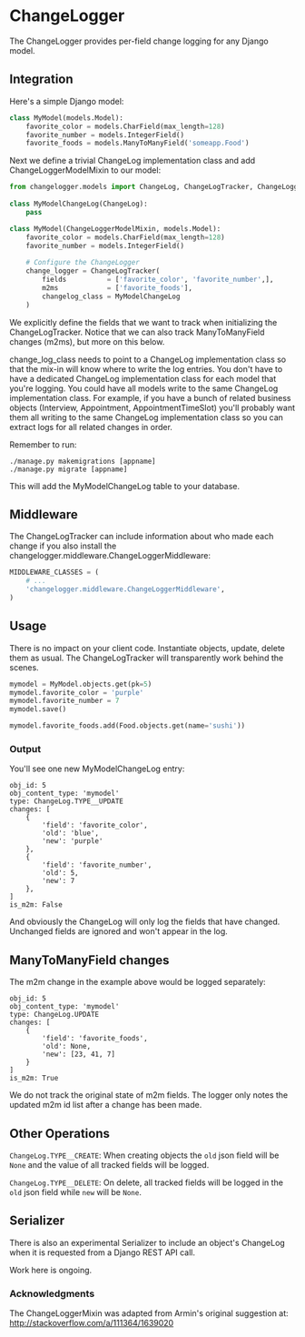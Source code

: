 # ChangeLogger #
The ChangeLogger provides per-field change logging for any Django model.


## Integration ##
Here's a simple Django model:

```python
class MyModel(models.Model):
	favorite_color = models.CharField(max_length=128)
	favorite_number = models.IntegerField()
	favorite_foods = models.ManyToManyField('someapp.Food')
```

Next we define a trivial ChangeLog implementation class and add ChangeLoggerModelMixin to our model:

```python
from changelogger.models import ChangeLog, ChangeLogTracker, ChangeLoggerModelMixin
	
class MyModelChangeLog(ChangeLog):
	pass

class MyModel(ChangeLoggerModelMixin, models.Model):
	favorite_color = models.CharField(max_length=128)
	favorite_number = models.IntegerField()
	
	# Configure the ChangeLogger
	change_logger = ChangeLogTracker(
		fields          = ['favorite_color', 'favorite_number',],
		m2ms            = ['favorite_foods'],
		changelog_class = MyModelChangeLog
	)
```
We explicitly define the fields that we want to track when initializing the ChangeLogTracker. Notice that we can also track ManyToManyField changes (m2ms), but more on this below.

change\_log\_class needs to point to a ChangeLog implementation class so that the mix-in will know where to write the log entries. You don't have to have a dedicated ChangeLog implementation class for each model that you're logging. You could have all models write to the same ChangeLog implementation class. For example, if you have a bunch of related business objects (Interview, Appointment, AppointmentTimeSlot) you'll probably want them all writing to the same ChangeLog implementation class so you can extract logs for all related changes in order.

Remember to run:
```
./manage.py makemigrations [appname]
./manage.py migrate [appname]
```
This will add the MyModelChangeLog table to your database.


## Middleware ##
The ChangeLogTracker can include information about who made each change if you also install the changelogger.middleware.ChangeLoggerMiddleware:

```python
MIDDLEWARE_CLASSES = (
	# ...
	'changelogger.middleware.ChangeLoggerMiddleware',
)
```


## Usage ##
There is no impact on your client code. Instantiate objects, update, delete them as usual. The ChangeLogTracker will transparently work behind the scenes.

```python
mymodel = MyModel.objects.get(pk=5)
mymodel.favorite_color = 'purple'
mymodel.favorite_number = 7
mymodel.save()

mymodel.favorite_foods.add(Food.objects.get(name='sushi'))
```


### Output ###
You'll see one new MyModelChangeLog entry:

```
obj_id: 5
obj_content_type: 'mymodel'
type: ChangeLog.TYPE__UPDATE
changes: [
	{
		'field': 'favorite_color',
		'old': 'blue',
		'new': 'purple'
	},
	{
		'field': 'favorite_number',
		'old': 5,
		'new': 7
	},
]
is_m2m: False
```

And obviously the ChangeLog will only log the fields that have changed. Unchanged fields are ignored and won't appear in the log.


## ManyToManyField changes ##
The m2m change in the example above would be logged separately:

```
obj_id: 5
obj_content_type: 'mymodel'
type: ChangeLog.UPDATE
changes: [
	{
		'field': 'favorite_foods',
		'old': None,
		'new': [23, 41, 7]
	}
]
is_m2m: True
```

We do not track the original state of m2m fields. The logger only notes the updated m2m id list after a change has been made.


## Other Operations ##
`ChangeLog.TYPE__CREATE`: When creating objects the `old` json field will be `None` and the value of all tracked fields will be logged.

`ChangeLog.TYPE__DELETE`: On delete, all tracked fields will be logged in the `old` json field while `new` will be `None`.


## Serializer ##
There is also an experimental Serializer to include an object's ChangeLog when it is requested from a Django REST API call.

Work here is ongoing.


### Acknowledgments ###
The ChangeLoggerMixin was adapted from Armin's original suggestion at: http://stackoverflow.com/a/111364/1639020
